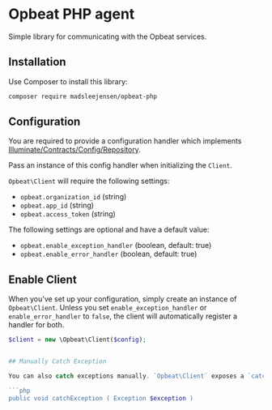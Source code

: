 # Opbeat PHP agent

Simple library for communicating with the Opbeat services.


## Installation

Use Composer to install this library:

```bash
composer require madsleejensen/opbeat-php
```

## Configuration

You are required to provide a configuration handler which implements [Illuminate/Contracts/Config/Repository](https://github.com/illuminate/contracts/blob/master/Config/Repository.php).

Pass an instance of this config handler when initializing the `Client`.

`Opbeat\Client` will require the following settings:

- `opbeat.organization_id` (string)
- `opbeat.app_id` (string)
- `opbeat.access_token` (string)

The following settings are optional and have a default value:

- `opbeat.enable_exception_handler` (boolean, default: true)
- `opbeat.enable_error_handler` (boolean, default: true)


## Enable Client

When you've set up your configuration, simply create an instance of `Opbeat\Client`. Unless you set `enable_exception_handler` or `enable_error_handler` to `false`, the client will automatically register a handler for both.

```php
$client = new \Opbeat\Client($config);


## Manually Catch Exception

You can also catch exceptions manually. `Opbeat\Client` exposes a `catchException` method for this:

```php
public void catchException ( Exception $exception )
```
